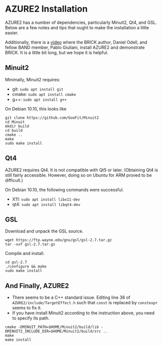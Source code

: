 # AZURE2 Installation

AZURE2 has a number of dependencies, particularly Minuit2, Qt4, and GSL. Below
are a few notes and tips that ought to make the installation a little easier.

Additionally, there is a [video](https://youtu.be/-5h_gjdwhNs) where the BRICK
author, Daniel Odell, and fellow BAND member, Pablo Giuliani, install AZURE2 and
demonstrate BRICK. It is a little bit long, but we hope it is helpful. 

## Minuit2

Minimally, Minuit2 requires:

* git: `sudo apt install git`
* cmake: `sudo apt install cmake`
* g++: `sudo apt install g++`

On Debian 10.10, this looks like
```
git clone https://github.com/GooFit/Minuit2
cd Minuit
mkdir build
cd build
cmake ..
make
sudo make install
```


## Qt4

AZURE2 requires Qt4. It is not compatible with Qt5 or later. (Obtaining Qt4 is
still fairly accessible. However, doing so on Ubuntu for ARM proved to be
difficult.)

On Debian 10.10, the following commands were successful.

* X11: `sudo apt install libx11-dev`
* qt4: `sudo apt install libqt4-dev`

## GSL

Download and unpack the GSL source.
```
wget https://ftp.wayne.edu/gnu/gsl/gsl-2.7.tar.gz
tar -xvf gsl-2.7.tar.gz
```

Compile and install.
```
cd gsl-2.7
./configure && make
sudo make install
```

## And Finally, AZURE2

* There seems to be a C++ standard issue. Editing line 38 of
`AZURE2/include/TargetEffect.h` such that `const` is replaced by `constexpr`
seems to fix it.
* If you have install Minuit2 according to the instruction above, you need to
  specify its path.
```
cmake -DMINUIT_PATH=$HOME/Minuit2/build/lib -DMINUIT2_INCLUDE_DIR=$HOME/Minuit2/build/src ..
make
make install
```
